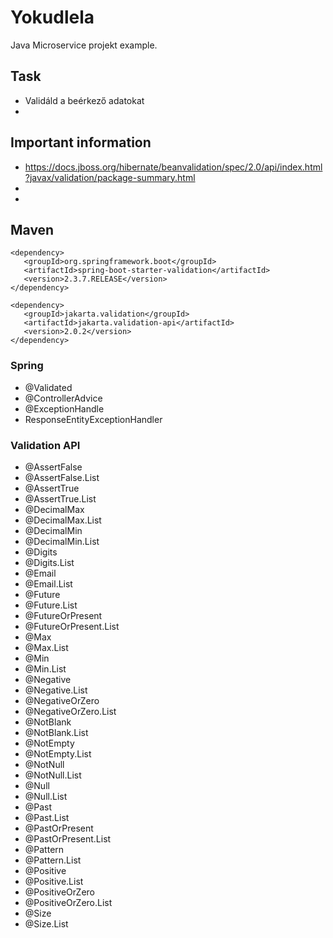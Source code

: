 # Yokudlela
Java Microservice projekt example.

## Task
- Validáld a beérkező adatokat
- 

## Important information
- https://docs.jboss.org/hibernate/beanvalidation/spec/2.0/api/index.html?javax/validation/package-summary.html
- 
- 
## Maven
```
<dependency>
   <groupId>org.springframework.boot</groupId>
   <artifactId>spring-boot-starter-validation</artifactId>
   <version>2.3.7.RELEASE</version>
</dependency>
               
<dependency>
   <groupId>jakarta.validation</groupId>
   <artifactId>jakarta.validation-api</artifactId>
   <version>2.0.2</version>
</dependency>
```


### Spring
- @Validated
- @ControllerAdvice
- @ExceptionHandle
- ResponseEntityExceptionHandler

### Validation API
- @AssertFalse
- @AssertFalse.List
- @AssertTrue
- @AssertTrue.List
- @DecimalMax
- @DecimalMax.List
- @DecimalMin
- @DecimalMin.List
- @Digits
- @Digits.List
- @Email
- @Email.List
- @Future
- @Future.List
- @FutureOrPresent
- @FutureOrPresent.List
- @Max
- @Max.List
- @Min
- @Min.List
- @Negative
- @Negative.List
- @NegativeOrZero
- @NegativeOrZero.List
- @NotBlank
- @NotBlank.List
- @NotEmpty
- @NotEmpty.List
- @NotNull
- @NotNull.List
- @Null
- @Null.List
- @Past
- @Past.List
- @PastOrPresent
- @PastOrPresent.List
- @Pattern
- @Pattern.List
- @Positive
- @Positive.List
- @PositiveOrZero
- @PositiveOrZero.List
- @Size
- @Size.List
